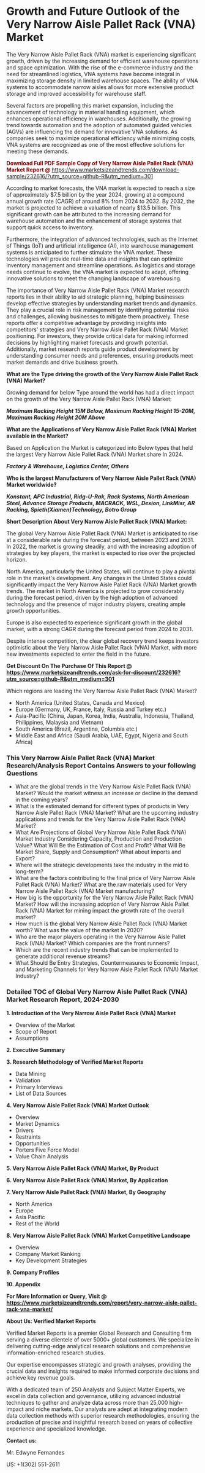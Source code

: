 <h1>Growth and Future Outlook of the Very Narrow Aisle Pallet Rack (VNA) Market</h1>    <p>The Very Narrow Aisle Pallet Rack (VNA) market is experiencing significant growth, driven by the increasing demand for efficient warehouse operations and space optimization. With the rise of the e-commerce industry and the need for streamlined logistics, VNA systems have become integral in maximizing storage density in limited warehouse spaces. The ability of VNA systems to accommodate narrow aisles allows for more extensive product storage and improved accessibility for warehouse staff.</p>    <p>Several factors are propelling this market expansion, including the advancement of technology in material handling equipment, which enhances operational efficiency in warehouses. Additionally, the growing trend towards automation and the adoption of automated guided vehicles (AGVs) are influencing the demand for innovative VNA solutions. As companies seek to maximize operational efficiency while minimizing costs, VNA systems are recognized as one of the most effective solutions for meeting these demands.</p>    <p><strong><span style="color: #800000;">Download Full PDF Sample Copy of Very Narrow Aisle Pallet Rack (VNA) Market Report @</span>&nbsp;</strong><a href="https://www.marketsizeandtrends.com/download-sample/232616/?utm_source=github-R&amp;utm_medium=301">https://www.marketsizeandtrends.com/download-sample/232616/?utm_source=github-R&amp;utm_medium=301</a></p>    <p>According to market forecasts, the VNA market is expected to reach a size of approximately $7.5 billion by the year 2024, growing at a compound annual growth rate (CAGR) of around 8% from 2024 to 2032. By 2032, the market is projected to achieve a valuation of nearly $13.5 billion. This significant growth can be attributed to the increasing demand for warehouse automation and the enhancement of storage systems that support quick access to inventory.</p>    <p>Furthermore, the integration of advanced technologies, such as the Internet of Things (IoT) and artificial intelligence (AI), into warehouse management systems is anticipated to further stimulate the VNA market. These technologies will provide real-time data and insights that can optimize inventory management and streamline operations. As logistics and storage needs continue to evolve, the VNA market is expected to adapt, offering innovative solutions to meet the changing landscape of warehousing.</p></p><p>The importance of&nbsp;Very Narrow Aisle Pallet Rack (VNA) Market research reports lies in their ability to aid strategic planning, helping businesses develop effective strategies by understanding market trends and dynamics. They play a crucial role in risk management by identifying potential risks and challenges, allowing businesses to mitigate them proactively. These reports offer a competitive advantage by providing insights into competitors' strategies and Very Narrow Aisle Pallet Rack (VNA) Market positioning. For investors, they provide critical data for making informed decisions by highlighting market forecasts and growth potential. Additionally, market research reports guide product development by understanding consumer needs and preferences, ensuring products meet market demands and drive business growth.</p><p><strong>What are the&nbsp;Type driving the growth of the Very Narrow Aisle Pallet Rack (VNA) Market?</strong></p><p id="" class="">Growing demand for below Type around the world has had a direct impact on the growth of the Very Narrow Aisle Pallet Rack (VNA) Market:</p><em><strong>Maximum Racking Height 15M Below, Maximum Racking Height 15-20M, Maximum Racking Height 20M Above</strong></em></p><strong>What are the&nbsp;Applications&nbsp;of Very Narrow Aisle Pallet Rack (VNA) Market available in the Market?</strong></p><p id="" class="">Based on Application the Market is categorized into Below types that held the largest Very Narrow Aisle Pallet Rack (VNA) Market share In 2024.</p><em><strong>Factory & Warehouse, Logistics Center, Others</strong></em></p><strong>Who is the largest Manufacturers of Very Narrow Aisle Pallet Rack (VNA) Market worldwide?</strong></p><p><em><strong>Konstant, APC Industrial, Ridg-U-Rak, Rack Systems, North American Steel, Advance Storage Products, MACRACK, WSL, Dexion, LinkMisr, AR Racking, Spieth(Xiamen)Technology, Botro Group</strong></em></p><p id="" class=""><strong>Short Description About Very Narrow Aisle Pallet Rack (VNA) Market:</strong></p><p>The global Very Narrow Aisle Pallet Rack (VNA) Market is anticipated to rise at a considerable rate during the forecast period, between 2023 and 2031. In 2022, the market is growing steadily, and with the increasing adoption of strategies by key players, the market is expected to rise over the projected horizon.</p><p>North America, particularly the United States, will continue to play a pivotal role in the market's development. Any changes in the United States could significantly impact the Very Narrow Aisle Pallet Rack (VNA) Market growth trends. The market in North America is projected to grow considerably during the forecast period, driven by the high adoption of advanced technology and the presence of major industry players, creating ample growth opportunities.</p><p>Europe is also expected to experience significant growth in the global market, with a strong CAGR during the forecast period from 2024 to 2031.</p><p>Despite intense competition, the clear global recovery trend keeps investors optimistic about the Very Narrow Aisle Pallet Rack (VNA) Market, with more new investments expected to enter the field in the future.</p><p id="" class=""><strong>Get Discount On The Purchase Of This Report @ <a href="https://www.marketsizeandtrends.com/ask-for-discount/232616?utm_source=github-R&utm_medium=301" target="_blank">https://www.marketsizeandtrends.com/ask-for-discount/232616?utm_source=github-R&utm_medium=301</a></strong></p>Which regions are leading the Very Narrow Aisle Pallet Rack (VNA) Market?</p><ul><li>North America (United States, Canada and Mexico)</li><li>Europe (Germany, UK, France, Italy, Russia and Turkey etc.)</li><li>Asia-Pacific (China, Japan, Korea, India, Australia, Indonesia, Thailand, Philippines, Malaysia and Vietnam)</li><li>South America (Brazil, Argentina, Columbia etc.)</li><li>Middle East and Africa (Saudi Arabia, UAE, Egypt, Nigeria and South Africa)</li></ul><h3 id="" class="">This Very Narrow Aisle Pallet Rack (VNA) Market Research/Analysis Report Contains Answers to your following Questions</h3><ul><li>What are the global trends in the Very Narrow Aisle Pallet Rack (VNA) Market? Would the market witness an increase or decline in the demand in the coming years?</li><li>What is the estimated demand for different types of products in Very Narrow Aisle Pallet Rack (VNA) Market? What are the upcoming industry applications and trends for the Very Narrow Aisle Pallet Rack (VNA) Market?</li><li>What Are Projections of Global Very Narrow Aisle Pallet Rack (VNA) Market Industry Considering Capacity, Production and Production Value? What Will Be the Estimation of Cost and Profit? What Will Be Market Share, Supply and Consumption? What about imports and Export?</li><li>Where will the strategic developments take the industry in the mid to long-term?</li><li>What are the factors contributing to the final price of Very Narrow Aisle Pallet Rack (VNA) Market? What are the raw materials used for Very Narrow Aisle Pallet Rack (VNA) Market manufacturing?</li><li>How big is the opportunity for the Very Narrow Aisle Pallet Rack (VNA) Market? How will the increasing adoption of Very Narrow Aisle Pallet Rack (VNA) Market for mining impact the growth rate of the overall market?</li><li>How much is the global Very Narrow Aisle Pallet Rack (VNA) Market worth? What was the value of the market In 2020?</li><li>Who are the major players operating in the Very Narrow Aisle Pallet Rack (VNA) Market? Which companies are the front runners?</li><li>Which are the recent industry trends that can be implemented to generate additional revenue streams?</li><li>What Should Be Entry Strategies, Countermeasures to Economic Impact, and Marketing Channels for Very Narrow Aisle Pallet Rack (VNA) Market Industry?</li></ul><h3 id="" class="">Detailed TOC of Global Very Narrow Aisle Pallet Rack (VNA) Market Research Report, 2024-2030</h3><p id="" class=""><strong>1. Introduction of the Very Narrow Aisle Pallet Rack (VNA) Market</strong></p><ul><li>Overview of the Market</li><li>Scope of Report</li><li>Assumptions</li></ul><p id="" class=""><strong>2. Executive Summary</strong></p><p id="" class=""><strong>3. Research Methodology of Verified Market Reports</strong></p><ul><li>Data Mining</li><li>Validation</li><li>Primary Interviews</li><li>List of Data Sources</li></ul><p id="" class=""><strong>4. Very Narrow Aisle Pallet Rack (VNA) Market Outlook</strong></p><ul><li>Overview</li><li>Market Dynamics</li><li>Drivers</li><li>Restraints</li><li>Opportunities</li><li>Porters Five Force Model</li><li>Value Chain Analysis</li></ul><p id="" class=""><strong>5. Very Narrow Aisle Pallet Rack (VNA) Market, By Product</strong></p><p id="" class=""><strong>6. Very Narrow Aisle Pallet Rack (VNA) Market, By Application</strong></p><p id="" class=""><strong>7. Very Narrow Aisle Pallet Rack (VNA) Market, By Geography</strong></p><ul><li>North America</li><li>Europe</li><li>Asia Pacific</li><li>Rest of the World</li></ul><p id="" class=""><strong>8. Very Narrow Aisle Pallet Rack (VNA) Market Competitive Landscape</strong></p><ul><li>Overview</li><li>Company Market Ranking</li><li>Key Development Strategies</li></ul><p id="" class=""><strong>9. Company Profiles</strong></p><p id="" class=""><strong>10. Appendix</strong></p><p id="" class=""><strong>For More Information or Query, Visit @ <a href="https://www.marketsizeandtrends.com/report/very-narrow-aisle-pallet-rack-vna-market/" target="_blank">https://www.marketsizeandtrends.com/report/very-narrow-aisle-pallet-rack-vna-market/</a></strong></p><p id="" class=""><strong>About Us: Verified Market Reports</strong></p><p id="" class="">Verified Market Reports is a premier Global Research and Consulting firm serving a diverse clientele of over 5000+ global customers. We specialize in delivering cutting-edge analytical research solutions and comprehensive information-enriched research studies.</p><p id="" class="">Our expertise encompasses strategic and growth analyses, providing the crucial data and insights required to make informed corporate decisions and achieve key revenue goals.</p><p id="" class="">With a dedicated team of 250 Analysts and Subject Matter Experts, we excel in data collection and governance, utilizing advanced industrial techniques to gather and analyze data across more than 25,000 high-impact and niche markets. Our analysts are adept at integrating modern data collection methods with superior research methodologies, ensuring the production of precise and insightful research based on years of collective experience and specialized knowledge.</p><p id="" class=""><strong>Contact us:</strong></p><p id="" class="">Mr. Edwyne Fernandes</p><p id="" class="">US: +1(302) 551-2611</p>
